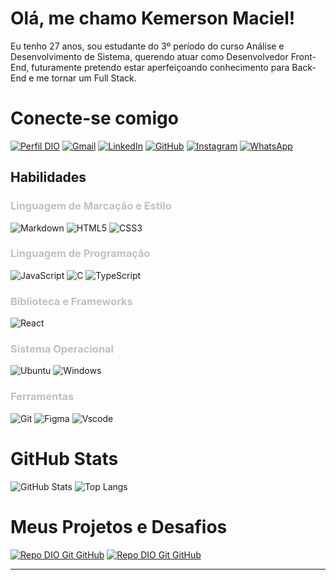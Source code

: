 # Olá, me chamo **Kemerson Maciel**!

Eu tenho 27 anos, sou estudante do 3º período do curso Análise e Desenvolvimento de Sistema, querendo atuar como Desenvolvedor Front-End, futuramente pretendo estar aperfeiçoando conhecimento para Back-End e me tornar um Full Stack.

<h1>Conecte-se comigo</h1>

[![Perfil DIO](https://img.shields.io/badge/-Meu%20Perfil%20na%20DIO-30A3DC?style=for-the-badge)](https://dio.me/users/macielkemerson)
[![Gmail](https://img.shields.io/badge/Gmail-333333?style=for-the-badge&logo=gmail&logoColor=red)](mailto:kemersonMaciel21@gmail.com)
[![LinkedIn](https://img.shields.io/badge/LinkedIn-0077B5?style=for-the-badge&logo=linkedin&logoColor=white)](https://www.linkedin.com/in/kemersonMaciel21/)
[![GitHub](https://img.shields.io/badge/GitHub-100000?style=for-the-badge&logo=github&logoColor=white)](https://github.com/kemersonMaciel)
[![Instagram](https://img.shields.io/badge/-Instagram-%23E4405F?style=for-the-badge&logo=instagram&logoColor=white)](https://www.instagram.com/kemac21_/)
[![WhatsApp](https://img.shields.io/badge/WhatsApp-25D366?style=for-the-badge&logo=whatsapp&logoColor=white)](https://wa.me/5592984211609)

## Habilidades

<h3> <span style = "color: silver;">Linguagem de Marcação e Estilo </span></h3>

![Markdown](https://img.shields.io/badge/Markdown-000?style=for-the-badge&logo=markdown)
![HTML5](https://img.shields.io/badge/HTML5-E34F26?style=for-the-badge&logo=html5&logoColor=white)
![CSS3](https://img.shields.io/badge/CSS3-1572B6?style=for-the-badge&logo=css3&logoColor=white)

<h3> <span style = "color: silver;"> Linguagem de Programação</span></h3>

![JavaScript](https://img.shields.io/badge/JavaScript-F7DF1E?style=for-the-badge&logo=javascript&logoColor=black)
![C](https://img.shields.io/badge/C-00599C?style=for-the-badge&logo=c&logoColor=white)
![TypeScript](https://img.shields.io/badge/TypeScript-007ACC?style=for-the-badge&logo=typescript&logoColor=white)

<h3> <span style = "color: silver;"> Biblioteca e Frameworks</span></h3>

![React](https://img.shields.io/badge/React-20232A?style=for-the-badge&logo=react&logoColor=61DAFB)

<h3> <span style = "color: silver;"> Sistema Operacional </span></h3>

![Ubuntu](https://img.shields.io/badge/Ubuntu-35495E?style=for-the-badge&logo=ubuntu&logoColor=2CA5E0)
![Windows](https://img.shields.io/badge/Windows-000?style=for-the-badge&logo=windows&logoColor=2CA5E0)

<h3> <span style = "color: silver;"> Ferramentas </span></h3>

![Git](https://img.shields.io/badge/Git-000?style=for-the-badge&logo=git&logoColor=E94D5F)
![Figma](https://img.shields.io/badge/Figma-696969?style=for-the-badge&logo=figma&logoColor=figma)
![Vscode](https://img.shields.io/badge/Vscode-007ACC?style=for-the-badge&logo=visual-studio-code&logoColor=white)

<h1>GitHub Stats</h1>

![GitHub Stats](https://github-readme-stats.vercel.app/api?username=kemersonMaciel&theme=transparent&bg_color=00008B&border_color=000&show_icons=true&icon_color=FFD700&title_color=FFD700&text_color=FFF)
![Top Langs](https://github-readme-stats-git-masterrstaa-rickstaa.vercel.app/api/top-langs/?username=kemersonMaciel&bg_color=00008&border_color=000&title_color=FFD700&text_color=FFF)

<h1> Meus Projetos e Desafios </h1>

[![Repo DIO Git GitHub](https://github-readme-stats.vercel.app/api/pin/?username=kemersonMaciel&repo=dio-lab-open-source&bg_color=00008B&border_color=000&show_icons=true&icon_color=FFD700&title_color=FFD700&text_color=FFF)](https://github.com/kemersonMaciel/dio-lab-open-source)
[![Repo DIO Git GitHub](https://github-readme-stats.vercel.app/api/pin/?username=kemersonMaciel&repo=desafio-felipao&bg_color=00008B&border_color=000&show_icons=true&icon_color=FFD700&title_color=FFD700&text_color=FFF)](https://github.com/kemersonMaciel/desafio-felipao)


---
